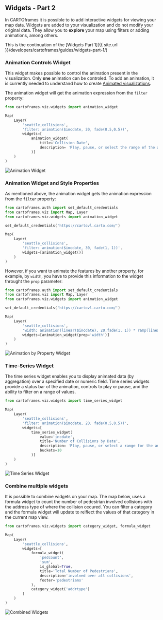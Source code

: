 ## Widgets - Part 2

In CARTOframes it is possible to to add interactive widgets for viewing your map data. Widgets are added to your visualization and do not modify your original data. They allow you to **explore** your map using filters or adding animations, among others.

This is the continuation of the [Widgets Part 1]({{ site.url }}/developers/cartoframes/guides/widgets-part-1/)

### Animation Controls Widget

This widget makes possible to control the animation present in the visualization. Only **one** animation can be controled. To add an animation, it is currently needed to understand how to create [Animated visualizations](https://carto.com/developers/carto-vl/guides/animated-visualizations/).

The animation widget will get the animation expression from the `filter` property:

```py
from cartoframes.viz.widgets import animation_widget

Map(
    Layer(
        'seattle_collisions',
        'filter: animation($incdate, 20, fade(0.5,0.5))',
        widgets=[
            animation_widget(
                title='Collision Date',
                description= 'Play, pause, or select the range of the animation'
            )]
    )
)
```

![Animation Widget](../../img/guides/widgets/animation-widget.gif)

### Animation Widget and Style Properties

As mentioned above, the animation widget gets the animation expression from the `filter` property:

```py
from cartoframes.auth import set_default_credentials
from cartoframes.viz import Map, Layer
from cartoframes.viz.widgets import animation_widget

set_default_credentials('https://cartovl.carto.com/')

Map(
    Layer(
        'seattle_collisions',
        'filter: animation($incdate, 30, fade(1, 1))',
        widgets=[animation_widget()]
    )
)
```

However, if you want to animate the features by another property, for example, by `width`, you have to provide this information to the widget throught the `prop` parameter:

```py
from cartoframes.auth import set_default_credentials
from cartoframes.viz import Map, Layer
from cartoframes.viz.widgets import animation_widget

set_default_credentials('https://cartovl.carto.com/')

Map(
    Layer(
        'seattle_collisions',
        'width: animation(linear($incdate), 20,fade(1, 1)) * ramp(linear($personcount, 2, 5), [5, 20])',
        widgets=[animation_widget(prop='width')]
    )
)
```

![Animation by Property Widget](../../img/guides/widgets/animation-property-widget.gif)

### Time-Series Widget

The time series widget enables you to display animated data (by aggregation) over a specified date or numeric field. Time series widgets provide a status bar of the animation, controls to play or pause, and the ability to filter on a range of values.

```py
from cartoframes.viz.widgets import time_series_widget

Map(
    Layer(
        'seattle_collisions',
        'filter: animation($incdate, 20, fade(0.5,0.5))',
        widgets=[
            time_series_widget(
                value='incdate',
                title='Number of Collisions by Date',
                description= 'Play, pause, or select a range for the animation',
                buckets=10
            )]
    )
)
```

![Time Series Widget](../../img/guides/widgets/time-series-widget.gif)

### Combine multiple widgets

It is possible to combine widgets on your map. The map below, uses a formula widget to count the number of pedestrian involved collisions with the address type of where the collision occured. You can filter a category and the formula widget will update to relflect the values of that category in the current map view.

```py
from cartoframes.viz.widgets import category_widget, formula_widget

Map(
    Layer(
        'seattle_collisions',
        widgets=[
            formula_widget(
                'pedcount',
                'sum',
                is_global=True,
                title='Total Number of Pedestrians',
                description='involved over all collisions',
                footer='pedestrians'
            ),
            category_widget('addrtype')
        ]
    )
)
```

![Combined Widgets](../../img/guides/widgets/combine-widgets.gif)
